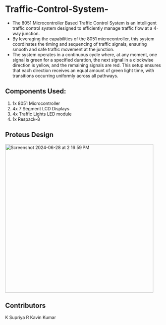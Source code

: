 # Traffic-Control-System-
- The 8051 Microcontroller Based Traffic Control System is an intelligent traffic control system designed to efficiently manage traffic flow at a 4-way junction. 
- By leveraging the capabilities of the 8051 microcontroller, this system coordinates the timing and sequencing of traffic signals, ensuring smooth and safe traffic movement at the junction.
- The system operates in a continuous cycle where, at any moment, one signal is green for a specified duration, the next signal in a clockwise direction is yellow, and the remaining signals are red. This setup ensures that each direction receives an equal amount of green light time, with transitions occurring uniformly across all pathways.

## Components Used:
1. 1x 8051 Microcontroller
2. 4x 7 Segment LCD Displays
3. 4x Traffic Lights LED module
4. 1x Respack-8

## Proteus Design
<img width="478" alt="Screenshot 2024-06-28 at 2 16 59 PM" src="https://github.com/supriyakommini/Traffic-Control-System-/assets/160637240/54dd1a5b-e4a1-4265-b63d-ff3bf3950284">

## Contributors
K Supriya
R Kavin Kumar
